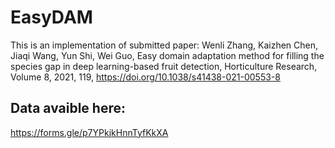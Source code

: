 # EasyDAM
This is an implementation of submitted paper:
Wenli Zhang, Kaizhen Chen, Jiaqi Wang, Yun Shi, Wei Guo, Easy domain adaptation method for filling the species gap in deep learning-based fruit detection, Horticulture Research, Volume 8, 2021, 119, https://doi.org/10.1038/s41438-021-00553-8

## Data avaible here:
https://forms.gle/p7YPkjkHnnTyfKkXA

